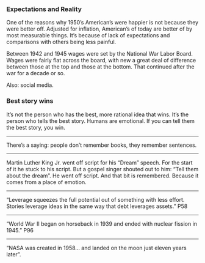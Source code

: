 
### Expectations and Reality

One of the reasons why 1950’s American’s were happier is not because they were better off. Adjusted for inflation, American’s of today are better of by most measurable things. It’s because of lack of expectations and comparisons with others being less painful.

Between 1942 and 1945 wages were set by the National War Labor Board. Wages were fairly flat across the board, with new a great deal of difference between those at the top and those at the bottom. That continued after the war for a decade or so.

Also: social media.

### Best story wins

It’s not the person who has the best, more rational idea that wins. It’s the person who tells the best story. Humans are emotional. If you can tell them the best story, you win.

***

There’s a saying: people don’t remember books, they remember sentences.

***

Martin Luther King Jr. went off script for his “Dream” speech. For the start of it he stuck to his script. But a gospel singer shouted out to him: “Tell them about the dream”. He went off script. And that bit is remembered. Because it comes from a place of emotion.

***

“Leverage squeezes the full potential out of something with less effort. Stories leverage ideas in the same way that debt leverages assets.” P58

***
“World War II began on horseback in 1939 and ended with nuclear fission in 1945.” P96

***
“NASA was created in 1958… and landed on the moon just eleven years later”.